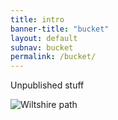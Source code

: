 ```yaml
---
title: intro
banner-title: "bucket" 
layout: default
subnav: bucket
permalink: /bucket/
---
```


Unpublished stuff

![Wiltshire path](/images/faves/WiltshirePath.jpg "Wiltshire path")

